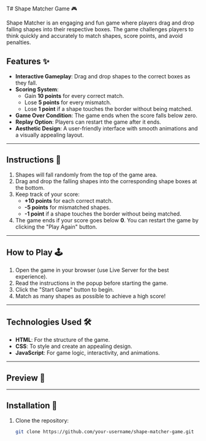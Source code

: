 T# Shape Matcher Game 🎮

Shape Matcher is an engaging and fun game where players drag and drop falling shapes into their respective boxes. The game challenges players to think quickly and accurately to match shapes, score points, and avoid penalties.  

## Features ✨
- **Interactive Gameplay**: Drag and drop shapes to the correct boxes as they fall.
- **Scoring System**:
  - Gain **10 points** for every correct match.
  - Lose **5 points** for every mismatch.
  - Lose **1 point** if a shape touches the border without being matched.
- **Game Over Condition**: The game ends when the score falls below zero.
- **Replay Option**: Players can restart the game after it ends.
- **Aesthetic Design**: A user-friendly interface with smooth animations and a visually appealing layout.

---

## Instructions 📖
1. Shapes will fall randomly from the top of the game area.
2. Drag and drop the falling shapes into the corresponding shape boxes at the bottom.
3. Keep track of your score:
   - **+10 points** for each correct match.
   - **-5 points** for mismatched shapes.
   - **-1 point** if a shape touches the border without being matched.
4. The game ends if your score goes below **0**. You can restart the game by clicking the "Play Again" button.

---

## How to Play 🕹️
1. Open the game in your browser (use Live Server for the best experience).
2. Read the instructions in the popup before starting the game.
3. Click the "Start Game" button to begin.
4. Match as many shapes as possible to achieve a high score!

---

## Technologies Used 🛠️
- **HTML**: For the structure of the game.
- **CSS**: To style and create an appealing design.
- **JavaScript**: For game logic, interactivity, and animations.

---

## Preview 📸
<!-- Replace with an actual screenshot path -->

---

## Installation 🚀
1. Clone the repository:  
   ```bash
   git clone https://github.com/your-username/shape-matcher-game.git
